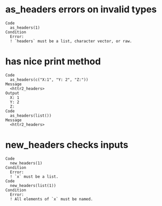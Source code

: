 # as_headers errors on invalid types

    Code
      as_headers(1)
    Condition
      Error:
      ! `headers` must be a list, character vector, or raw.

# has nice print method

    Code
      as_headers(c("X:1", "Y: 2", "Z:"))
    Message
      <httr2_headers>
    Output
      X: 1
      Y: 2
      Z: 
    Code
      as_headers(list())
    Message
      <httr2_headers>

# new_headers checks inputs

    Code
      new_headers(1)
    Condition
      Error:
      ! `x` must be a list.
    Code
      new_headers(list(1))
    Condition
      Error:
      ! All elements of `x` must be named.

